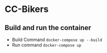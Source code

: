 # CC-Bikers

## Build and run the container
* Build Command `docker-compose up --build`  
* Run command `docker-compose up`